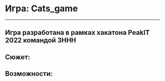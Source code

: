 # Игра: Cats_game
---
Игра разработана в рамках хакатона PeakIT 2022 командой 3ННН
---

## Сюжет:

## Возможности:

